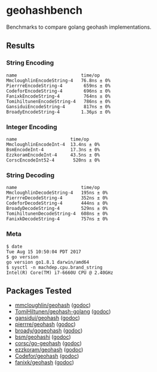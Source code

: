 # geohashbench
Benchmarks to compare golang geohash implementations.

## Results

### String Encoding

```
name                        time/op
MmcloughlinEncodeString-4   76.8ns ± 0%
PierrreEncodeString-4        659ns ± 0%
CodeforEncodeString-4        696ns ± 0%
FanixkEncodeString-4         764ns ± 0%
TomihiltunenEncodeString-4   786ns ± 0%
GansiduiEncodeString-4       817ns ± 0%
BroadyEncodeString-4        1.36µs ± 0%
```

### Integer Encoding

```
name                    time/op
MmcloughlinEncodeInt-4  13.4ns ± 0%
BsmEncodeInt-4          17.3ns ± 0%
EzzkoramEncodeInt-4     43.5ns ± 0%
CorscEncodeInt52-4       520ns ± 0%
```

### String Decoding

```
name                        time/op
MmcloughlinDecodeString-4   195ns ± 0%
PierrreDecodeString-4       352ns ± 0%
CodeforDecodeString-4       444ns ± 0%
BroadyDecodeString-4        529ns ± 0%
TomihiltunenDecodeString-4  608ns ± 0%
FanixkDecodeString-4        757ns ± 0%
```

### Meta

```
$ date
Tue Aug 15 10:50:04 PDT 2017
$ go version
go version go1.8.1 darwin/amd64
$ sysctl -n machdep.cpu.brand_string
Intel(R) Core(TM) i7-6660U CPU @ 2.40GHz
```

## Packages Tested

* [mmcloughlin/geohash](https://github.com/mmcloughlin/geohash) ([godoc](https://godoc.org/github.com/mmcloughlin/geohash))
* [TomiHiltunen/geohash-golang](https://github.com/TomiHiltunen/geohash-golang) ([godoc](https://godoc.org/github.com/TomiHiltunen/geohash-golang))
* [gansidui/geohash](https://github.com/gansidui/geohash) ([godoc](https://godoc.org/github.com/gansidui/geohash))
* [pierrre/geohash](https://github.com/pierrre/geohash) ([godoc](https://godoc.org/github.com/pierrre/geohash))
* [broady/gogeohash](https://github.com/broady/gogeohash) ([godoc](https://godoc.org/github.com/broady/gogeohash))
* [bsm/geohashi](https://github.com/bsm/geohashi) ([godoc](https://godoc.org/github.com/bsm/geohashi))
* [corsc/go-geohash](https://github.com/corsc/go-geohash) ([godoc](https://godoc.org/github.com/corsc/go-geohash))
* [ezzkoram/geohash](https://github.com/ezzkoram/geohash) ([godoc](https://godoc.org/github.com/ezzkoram/geohash))
* [Codefor/geohash](https://github.com/Codefor/geohash) ([godoc](https://godoc.org/github.com/Codefor/geohash))
* [fanixk/geohash](https://github.com/fanixk/geohash) ([godoc](https://godoc.org/github.com/fanixk/geohash))